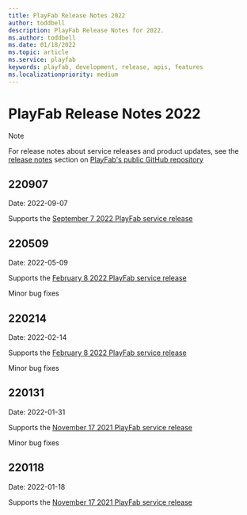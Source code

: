 ```yaml
---
title: PlayFab Release Notes 2022
author: toddbell
description: PlayFab Release Notes for 2022.
ms.author: toddbell
ms.date: 01/18/2022
ms.topic: article
ms.service: playfab
keywords: playfab, development, release, apis, features
ms.localizationpriority: medium
---
```

# PlayFab Release Notes 2022

> [!NOTE]
> For release notes about service releases and product updates, see the [release notes](https://github.com/PlayFab/PlayFab/releases) section on [PlayFab's public GitHub repository](https://github.com/PlayFab/PlayFab)

## 220907

Date: 2022-09-07

Supports the [September 7 2022 PlayFab service release](https://github.com/PlayFab/PlayFab/releases/tag/2.9.3)

## 220509

Date: 2022-05-09

Supports the [February 8 2022 PlayFab service release](https://github.com/PlayFab/PlayFab/releases/tag/2.9.2)

Minor bug fixes

## 220214

Date: 2022-02-14

Supports the [February 8 2022 PlayFab service release](https://github.com/PlayFab/PlayFab/releases/tag/2.9.2)

Minor bug fixes

## 220131

Date: 2022-01-31

Supports the [November 17 2021 PlayFab service release](https://github.com/PlayFab/PlayFab/releases/tag/2.9.1)

Minor bug fixes

## 220118

Date: 2022-01-18

Supports the [November 17 2021 PlayFab service release](https://github.com/PlayFab/PlayFab/releases/tag/2.9.1)
